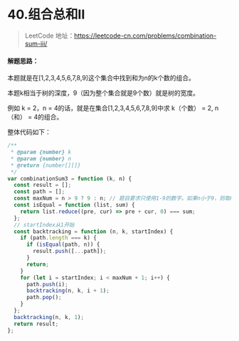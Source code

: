 # 40.组合总和II

> LeetCode 地址：https://leetcode-cn.com/problems/combination-sum-iii/

#### **解题思路：**

本题就是在[1,2,3,4,5,6,7,8,9]这个集合中找到和为n的k个数的组合。

本题k相当于树的深度，9（因为整个集合就是9个数）就是树的宽度。

例如 k = 2，n = 4的话，就是在集合[1,2,3,4,5,6,7,8,9]中求 k（个数） = 2, n（和） = 4的组合。

整体代码如下：

```js
/**
 * @param {number} k
 * @param {number} n
 * @return {number[][]}
 */
var combinationSum3 = function (k, n) {
  const result = [];
  const path = [];
  const maxNum = n > 9 ? 9 : n; // 题目要求只使用1-9的数字。如果n小于9，则取n
  const isEqual = function (list, sum) {
    return list.reduce((pre, cur) => pre + cur, 0) === sum;
  };
  // startIndex从1开始
  const backtracking = function (n, k, startIndex) {
    if (path.length === k) {
      if (isEqual(path, n)) {
        result.push([...path]);
      }
      return;
    }
    for (let i = startIndex; i < maxNum + 1; i++) {
      path.push(i);
      backtracking(n, k, i + 1);
      path.pop();
    }
  };
  backtracking(n, k, 1);
  return result;
};
```



